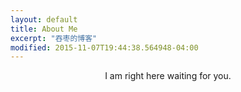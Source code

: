 ```yaml
---
layout: default
title: About Me
excerpt: "吞枣的博客"
modified: 2015-11-07T19:44:38.564948-04:00
---
```


<p class="site-description animated fadeIn" itemprop="description" style='text-align: center'>I am right here waiting for you.</p>
